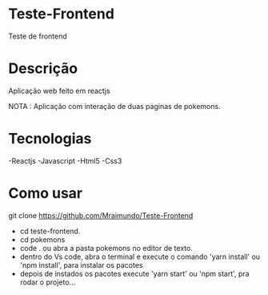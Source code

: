 # Teste-Frontend

Teste de frontend

# Descrição
Aplicação web feito em reactjs

NOTA : Aplicação com interação de duas paginas de pokemons.

# Tecnologias

-Reactjs
-Javascript
-Html5
-Css3

# Como usar

git clone https://github.com/Mraimundo/Teste-Frontend
- cd teste-frontend.
- cd pokemons
- code . ou abra a pasta pokemons no editor de texto.
- dentro do Vs code, abra o terminal e execute o comando 'yarn install' ou 'npm install', para instalar os pacotes
- depois de instados os pacotes execute 'yarn start' ou 'npm start', pra rodar o projeto...




